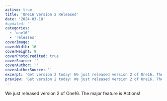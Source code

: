 ```yaml
---
active: true
title: 'One16 Version 2 Released'
date: '2024-03-18'
#updated: ''
categories:
  - 'one16'
  - 'releases'
coverImage: ''
coverWidth: 16
coverHeight: 9
coverPhotoCredited: true
coverSource: ''
coverAuthor: ''
coverAuthorSource: ''
excerpt: 'Get version 2 today! We just released version 2 of One16. The major feature is Actions!'
preview: 'Get version 2 today! We just released version 2 of One16. The major feature is Actions!'
---
```


We just released version 2 of One16. The major feature is Actions!
